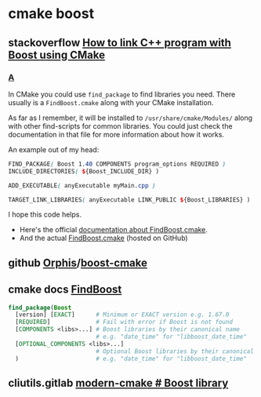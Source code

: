 # cmake boost



## stackoverflow [How to link C++ program with Boost using CMake](https://stackoverflow.com/questions/3897839/how-to-link-c-program-with-boost-using-cmake)



### [A](https://stackoverflow.com/a/3917033/10173843)

In CMake you could use `find_package` to find libraries you need. There usually is a `FindBoost.cmake` along with your CMake installation.

As far as I remember, it will be installed to `/usr/share/cmake/Modules/` along with other find-scripts for common libraries. You could just check the documentation in that file for more information about how it works.

An example out of my head:

```scss
FIND_PACKAGE( Boost 1.40 COMPONENTS program_options REQUIRED )
INCLUDE_DIRECTORIES( ${Boost_INCLUDE_DIR} )

ADD_EXECUTABLE( anyExecutable myMain.cpp )

TARGET_LINK_LIBRARIES( anyExecutable LINK_PUBLIC ${Boost_LIBRARIES} )
```

I hope this code helps.

- Here's the official [documentation about FindBoost.cmake](http://www.cmake.org/cmake/help/git-master/module/FindBoost.html).
- And the actual [FindBoost.cmake](https://github.com/Kitware/CMake/blob/master/Modules/FindBoost.cmake) (hosted on GitHub)





## github [Orphis](https://github.com/Orphis)/**[boost-cmake](https://github.com/Orphis/boost-cmake)**





## cmake docs [FindBoost](https://cmake.org/cmake/help/latest/module/FindBoost.html)

```cmake
find_package(Boost
  [version] [EXACT]      # Minimum or EXACT version e.g. 1.67.0
  [REQUIRED]             # Fail with error if Boost is not found
  [COMPONENTS <libs>...] # Boost libraries by their canonical name
                         # e.g. "date_time" for "libboost_date_time"
  [OPTIONAL_COMPONENTS <libs>...]
                         # Optional Boost libraries by their canonical name)
  )                      # e.g. "date_time" for "libboost_date_time"
```



## cliutils.gitlab [modern-cmake # Boost library](https://cliutils.gitlab.io/modern-cmake/chapters/packages/Boost.html)